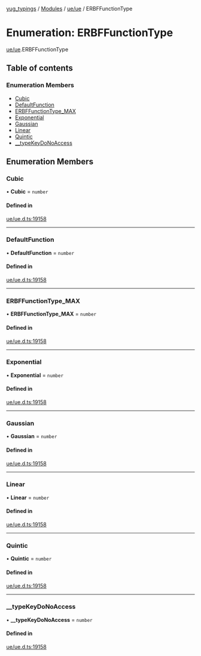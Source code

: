 [yug_typings](../README.md) / [Modules](../modules.md) / [ue/ue](../modules/ue_ue.md) / ERBFFunctionType

# Enumeration: ERBFFunctionType

[ue/ue](../modules/ue_ue.md).ERBFFunctionType

## Table of contents

### Enumeration Members

- [Cubic](ue_ue.ERBFFunctionType.md#cubic)
- [DefaultFunction](ue_ue.ERBFFunctionType.md#defaultfunction)
- [ERBFFunctionType\_MAX](ue_ue.ERBFFunctionType.md#erbffunctiontype_max)
- [Exponential](ue_ue.ERBFFunctionType.md#exponential)
- [Gaussian](ue_ue.ERBFFunctionType.md#gaussian)
- [Linear](ue_ue.ERBFFunctionType.md#linear)
- [Quintic](ue_ue.ERBFFunctionType.md#quintic)
- [\_\_typeKeyDoNoAccess](ue_ue.ERBFFunctionType.md#__typekeydonoaccess)

## Enumeration Members

### Cubic

• **Cubic** = `number`

#### Defined in

[ue/ue.d.ts:19158](https://github.com/YugMetaverse/yug_typings/blob/b7d9b19/ue/ue.d.ts#L19158)

___

### DefaultFunction

• **DefaultFunction** = `number`

#### Defined in

[ue/ue.d.ts:19158](https://github.com/YugMetaverse/yug_typings/blob/b7d9b19/ue/ue.d.ts#L19158)

___

### ERBFFunctionType\_MAX

• **ERBFFunctionType\_MAX** = `number`

#### Defined in

[ue/ue.d.ts:19158](https://github.com/YugMetaverse/yug_typings/blob/b7d9b19/ue/ue.d.ts#L19158)

___

### Exponential

• **Exponential** = `number`

#### Defined in

[ue/ue.d.ts:19158](https://github.com/YugMetaverse/yug_typings/blob/b7d9b19/ue/ue.d.ts#L19158)

___

### Gaussian

• **Gaussian** = `number`

#### Defined in

[ue/ue.d.ts:19158](https://github.com/YugMetaverse/yug_typings/blob/b7d9b19/ue/ue.d.ts#L19158)

___

### Linear

• **Linear** = `number`

#### Defined in

[ue/ue.d.ts:19158](https://github.com/YugMetaverse/yug_typings/blob/b7d9b19/ue/ue.d.ts#L19158)

___

### Quintic

• **Quintic** = `number`

#### Defined in

[ue/ue.d.ts:19158](https://github.com/YugMetaverse/yug_typings/blob/b7d9b19/ue/ue.d.ts#L19158)

___

### \_\_typeKeyDoNoAccess

• **\_\_typeKeyDoNoAccess** = `number`

#### Defined in

[ue/ue.d.ts:19158](https://github.com/YugMetaverse/yug_typings/blob/b7d9b19/ue/ue.d.ts#L19158)

